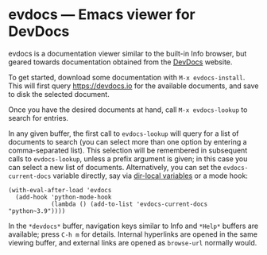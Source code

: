 evdocs — Emacs viewer for DevDocs
=================================

evdocs is a documentation viewer similar to the built-in Info browser,
but geared towards documentation obtained from the [DevDocs] website.

To get started, download some documentation with `M-x evdocs-install`.
This will first query https://devdocs.io for the available documents,
and save to disk the selected document.

Once you have the desired documents at hand, call `M-x evdocs-lookup`
to search for entries.

In any given buffer, the first call to `evdocs-lookup` will query for
a list of documents to search (you can select more than one option by
entering a comma-separated list).  This selection will be remembered
in subsequent calls to `evdocs-lookup`, unless a prefix argument is
given; in this case you can select a new list of documents.
Alternatively, you can set the `evdocs-current-docs` variable
directly, say via [dir-local variables] or a mode hook:

```elisp
(with-eval-after-load 'evdocs
  (add-hook 'python-mode-hook
            (lambda () (add-to-list 'evdocs-current-docs "python~3.9"))))
```

In the `*devdocs*` buffer, navigation keys similar to Info and
`*Help*` buffers are available; press `C-h m` for details.  Internal
hyperlinks are opened in the same viewing buffer, and external links
are opened as `browse-url` normally would.

[DevDocs]: https://devdocs.io
[dir-local variables]: https://www.gnu.org/software/emacs/manual/html_node/emacs/Directory-Variables.html
